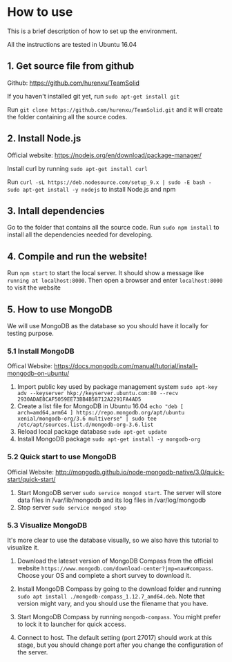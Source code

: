 # How to use
This is a brief description of how to set up the environment.

All the instructions are tested in Ubuntu 16.04

## 1. Get source file from github
Github: https://github.com/hurenxu/TeamSolid

If you haven't installed git yet, run `sudo apt-get install git`

Run `git clone https://github.com/hurenxu/TeamSolid.git` and it will create the folder containing all the source codes.

## 2. Install Node.js
Official website: https://nodejs.org/en/download/package-manager/

Install curl by running `sudo apt-get install curl`

Run `curl -sL https://deb.nodesource.com/setup_9.x | sudo -E bash -
sudo apt-get install -y nodejs` to install Node.js and npm

## 3. Intall dependencies
Go to the folder that contains all the source code.
Run `sudo npm install` to install all the dependencies needed for developing.

## 4. Compile and run the website!
Run `npm start` to start the local server. It should show a message like `running at localhost:8000`. Then open a browser and enter `localhost:8000` to visit the website

## 5. How to use MongoDB
We will use MongoDB as the database so you should have it locally for testing purpose.

### 5.1 Install MongoDB
Offical Website: https://docs.mongodb.com/manual/tutorial/install-mongodb-on-ubuntu/

1. Import public key used by package management system `sudo apt-key adv --keyserver hkp://keyserver.ubuntu.com:80 --recv 2930ADAE8CAF5059EE73BB4B58712A2291FA4AD5`
2. Create a list file for MongoDB in Ubuntu 16.04 `echo "deb [ arch=amd64,arm64 ] https://repo.mongodb.org/apt/ubuntu xenial/mongodb-org/3.6 multiverse" | sudo tee /etc/apt/sources.list.d/mongodb-org-3.6.list`
3. Reload local package database `sudo apt-get update`
4. Install MongoDB package `sudo apt-get install -y mongodb-org`

### 5.2 Quick start to use MongoDB
Official Website: http://mongodb.github.io/node-mongodb-native/3.0/quick-start/quick-start/

1. Start MongoDB server `sudo service mongod start`. The server will store data files in /var/lib/mongodb and its log files in /var/log/mongodb
2. Stop server `sudo service mongod stop`

### 5.3 Visualize MongoDB
It's more clear to use the database visually, so we also have this tutorial to visualize it.

1. Download the lateset version of MongoDB Compass from the official website `https://www.mongodb.com/download-center?jmp=nav#compass`. Choose your OS and complete a short survey to download it.

2. Install MongoDB Compass by going to the download folder and running `sudo apt install ./mongodb-compass_1.12.7_amd64.deb`. Note that version might vary, and you should use the filename that you have.

3. Start MongoDB Compass by running `mongodb-compass`. You might prefer to lock it to launcher for quick access.

4. Connect to host. The default setting (port 27017) should work at this stage, but you should change port after you change the configuration of the server.
